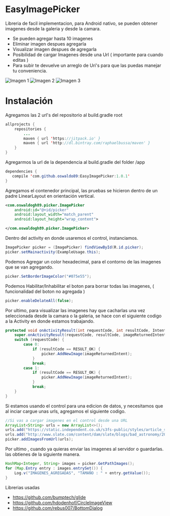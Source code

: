 # EasyImagePicker


Libreria de facil implementacion, para Android nativo, se pueden obtener imagenes desde la galeria y desde la camara.

  - Se pueden agregar hasta 10 imagenes
  - Eliminar imagen despues agregarla
  - Visualizar imagen despues de agregarla
  - Posibilidad de cargar Imagenes desde una Url ( importante para cuando editas )
  - Para subir te devuelve un arreglo de Uri's para que las puedas manejar tu conveniencia.

![Imagen 1](https://extraimage.net/images/2017/04/14/aa9b794518197b108170ec31ce61e897.jpg)
![Imagen 2](https://extraimage.net/images/2017/04/14/6c6f3da27ce6bdb34592bae051bb9292.jpg)
![Imagen 3](https://extraimage.net/images/2017/04/14/2f96275ba2448f3bc442b6b9b090c668.jpg)

# Instalación

Agregamos las 2 url's del repositorio al build.gradle root

```java
allprojects {
    repositories {
        ...
        maven { url 'https://jitpack.io' }
        maven { url 'http://dl.bintray.com/raphaelbussa/maven' }
    }
}
```


Agregarmos la url de la dependencia al build.gradle del folder /app

```java
dependencies {
   compile 'com.github.oswaldo89:EasyImagePicker:1.0.1'
}
```


Agregamos el contenedor principal, las pruebas se hicieron dentro de un padre LinearLayout en orientación vertical.

```xml
<com.oswaldogh89.picker.ImagePicker
    android:id="@+id/picker"
    android:layout_width="match_parent"
    android:layout_height="wrap_content">

</com.oswaldogh89.picker.ImagePicker>
```

Dentro del activity en donde usaremos el control, instanciamos.
```java
ImagePicker picker = (ImagePicker) findViewById(R.id.picker);
picker.setMainactivity(ExampleUsage.this);
```

Podemos Agregar un color hexadecimal, para el contorno de las imagenes que se van agregando.
```java
picker.SetBorderImageColor("#075e55");
```

Podemos Habilitar/Inhabilitar el boton para borrar todas las imagenes, ( funcionalidad del boton no agregada )
```java
picker.enableDelateAll(false);
```

Por ultimo, para visualizar las imagenes hay que cacharlas una vez seleccionada desde la camara o la galeria, se hace con el siguiente codigo a la Activity en donde estamos trabajando.

```java
protected void onActivityResult(int requestCode, int resultCode, Intent imageReturnedIntent) {
    super.onActivityResult(requestCode, resultCode, imageReturnedIntent);
    switch (requestCode) {
        case 0:
            if (resultCode == RESULT_OK) {
                picker.AddNewImage(imageReturnedIntent);
            }
            break;
        case 1:
            if (resultCode == RESULT_OK) {
                picker.AddNewImage(imageReturnedIntent);
            }
            break;
    }
}
```


Si estamos usando el control para una edicion de datos, y necesitamos que al inciar cargue unas urls, agregamos el siguiente codigo.

```java
//Si vas a cargar imagenes en el control desde una URL
ArrayList<String> urls = new ArrayList<>();
urls.add("https://static.independent.co.uk/s3fs-public/styles/article_small/public/thumbnails/image/2017/01/19/15/earth-from-space.jpg");
urls.add("http://www.slate.com/content/dam/slate/blogs/bad_astronomy/2016/03/09/shutterstock_earthfromhubble.jpg.CROP.original-original.jpg");
picker.addImagesFromUrl(urls);
```

Por ultimo , cuando ya quieras enviar las imagenes al servidor o guardarlas. las obtienes de la siguiente manera.
```java
HashMap<Integer, String> images = picker.GetPathImages();
for (Map.Entry entry : images.entrySet()) {
    Log.v("IMAGENES_AGREGADAS", "TAMAÑO : " + entry.getValue());
}

```

Librerias usadas
- https://github.com/bumptech/glide
- https://github.com/hdodenhof/CircleImageView
- https://github.com/rebus007/BottomDialog 
